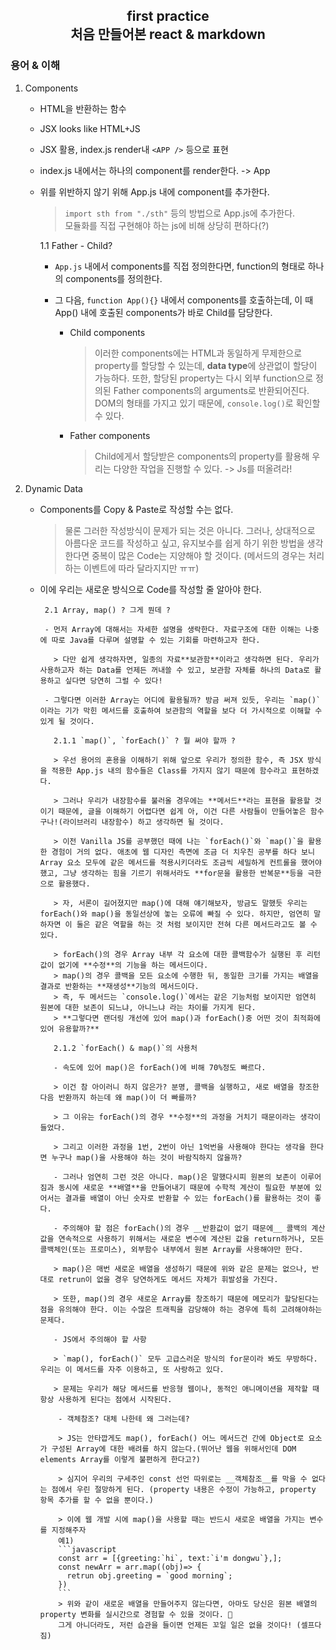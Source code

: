 <h2 align="center">first practice </br>
처음 만들어본 react & markdown</h2>
  
### 용어 & 이해

1.  Components

    - HTML을 반환하는 함수
    - JSX looks like HTML+JS
    - JSX 활용, index.js render내 `<APP />` 등으로 표현
    - index.js 내에서는 하나의 component를 render한다. -> App
    - 위를 위반하지 않기 위해 App.js 내에 component를 추가한다.

      > `import sth from "./sth"` 등의 방법으로 App.js에 추가한다.</br>모듈화를 직접 구현해야 하는 js에 비해 상당히 편하다(?)

      1.1 Father - Child?

      - `App.js` 내에서 components를 직접 정의한다면,
        function의 형태로 하나의 components를 정의한다.
      - 그 다음, `function App(){}` 내에서 components를 호출하는데,
        이 때 App() 내에 호출된 components가 바로 Child를 담당한다.

        - Child components

          > 이러한 components에는 HTML과 동일하게 무제한으로 property를 할당할 수 있는데, **data type**에 상관없이 할당이 가능하다.
          > 또한, 할당된 property는 다시 외부 function으로 정의된 Father components의 arguments로 반환되어진다.
          > DOM의 형태를 가지고 있기 때문에, `console.log()`로 확인할 수 있다.

        - Father components

          > Child에게서 할당받은 components의 property를 활용해 우리는 다양한 작업을 진행할 수 있다. -> Js를 떠올려라!

2.  Dynamic Data

    - Components를 Copy & Paste로 작성할 수는 없다.
      > 물론 그러한 작성방식이 문제가 되는 것은 아니다. 그러나, 상대적으로 아름다운 코드를 작성하고 싶고, 유지보수를 쉽게 하기 위한 방법을 생각한다면 중복이 많은 Code는 지양해야 할 것이다. (메서드의 경우는 처리하는 이벤트에 따라 달라지지만 ㅠㅠ)
    - 이에 우리는 새로운 방식으로 Code를 작성할 줄 알아야 한다.

           2.1 Array, map() ? 그게 뭔데 ?

           - 먼저 Array에 대해서는 자세한 설명을 생락한다. 자료구조에 대한 이해는 나중에 따로 Java를 다루며 설명할 수 있는 기회를 마련하고자 한다.

             > 다만 쉽게 생각하자면, 일종의 자료**보관함**이라고 생각하면 된다. 우리가 사용하고자 하는 Data를 언제든 꺼내쓸 수 있고, 보관함 자체를 하나의 Data로 활용하고 싶다면 당연히 그럴 수 있다!

           - 그렇다면 이러한 Array는 어디에 활용될까? 방금 써져 있듯, 우리는 `map()`이라는 기가 막힌 메서드를 호출하여 보관함의 역할을 보다 더 가시적으로 이해할 수 있게 될 것이다.

             2.1.1 `map()`, `forEach()` ? 뭘 써야 할까 ?

             > 우선 용어의 혼용을 이해하기 위해 앞으로 우리가 정의한 함수, 즉 JSX 방식을 적용한 App.js 내의 함수들은 Class를 가지지 않기 때문에 함수라고 표현하겠다.

             > 그러나 우리가 내장함수를 불러올 경우에는 **메서드**라는 표현을 활용할 것이기 때문에, 글을 이해하기 어렵다면 쉽게 아, 이건 다른 사람들이 만들어놓은 함수구나!(라이브러리 내장함수) 하고 생각하면 될 것이다.

             > 이전 Vanilla JS를 공부했던 때에 나는 `forEach()`와 `map()`을 활용한 경험이 거의 없다. 애초에 웹 디자인 측면에 조금 더 치우친 공부를 하다 보니 Array 요소 모두에 같은 메서드를 적용시키더라도 조금씩 세밀하게 컨트롤을 했어야 했고, 그냥 생각하는 힘을 기르기 위해서라도 **for문을 활용한 반복문**등을 극한으로 활용했다.

             > 자, 서론이 길어졌지만 map()에 대해 얘기해보자, 방금도 말했듯 우리는 forEach()와 map()을 동일선상에 놓는 오류에 빠질 수 있다. 하지만, 엄연히 말하자면 이 둘은 같은 역할을 하는 것 처럼 보이지만 전혀 다른 메서드라고도 볼 수 있다.

             > forEach()의 경우 Array 내부 각 요소에 대한 콜백함수가 실행된 후 리턴값이 없기에 **수정**의 기능을 하는 메서드이다.
             > map()의 경우 콜백을 모든 요소에 수행한 뒤, 동일한 크기를 가지는 배열을 결과로 반환하는 **재생성**기능의 메서드이다.
             > 즉, 두 메서드는 `console.log()`에서는 같은 기능처럼 보이지만 엄연히 원본에 대한 보존이 되느냐, 아니느냐 라는 차이를 가지게 된다.
             > **그렇다면 랜더링 개선에 있어 map()과 forEach()중 어떤 것이 최적화에 있어 유용할까?**

             2.1.2 `forEach() & map()`의 사용처

             - 속도에 있어 map()은 forEach()에 비해 70%정도 빠르다.

             > 이건 참 아이러니 하지 않은가? 분명, 콜백을 실행하고, 새로 배열을 창조한 다음 반환까지 하는데 왜 map()이 더 빠를까?

             > 그 이유는 forEach()의 경우 **수정**의 과정을 거치기 때문이라는 생각이 들었다.

             > 그리고 이러한 과정을 1번, 2번이 아닌 1억번을 사용해야 한다는 생각을 한다면 누구나 map()을 사용해야 하는 것이 바람직하지 않을까?

             - 그러나 엄연히 그런 것은 아니다. map()은 말했다시피 원본의 보존이 이루어짐과 동시에 새로운 **배열**을 만들어내기 때문에 수학적 계산이 필요한 부분에 있어서는 결과를 배열이 아닌 숫자로 반환할 수 있는 forEach()를 활용하는 것이 좋다.

             - 주의해야 할 점은 forEach()의 경우 __반환값이 없기 때문에__ 콜백의 계산값을 연속적으로 사용하기 위해서는 새로운 변수에 계산된 값을 return하거나, 모든 콜백체인(또는 프로미스), 외부함수 내부에서 원본 Array를 사용해야만 한다.

             > map()은 매번 새로운 배열을 생성하기 때문에 위와 같은 문제는 없으나, 반대로 retrun이 없을 경우 당연하게도 메서드 자체가 휘발성을 가진다.

             > 또한, map()의 경우 새로운 Array를 창조하기 때문에 메모리가 할당된다는 점을 유의해야 한다. 이는 수많은 트래픽을 감당해야 하는 경우에 특히 고려해야하는 문제다.

             - JS에서 주의해야 할 사항

             > `map(), forEach()` 모두 고급스러운 방식의 for문이라 봐도 무방하다. 우리는 이 메서드를 자주 이용하고, 또 사랑하고 있다.

             > 문제는 우리가 해당 메서드를 반응형 웹이나, 동적인 애니메이션을 제작할 때 항상 사용하게 된다는 점에서 시작된다.

              - 객체참조? 대체 나한테 왜 그러는데?

              > JS는 안타깝게도 map(), forEach() 어느 메서드건 간에 Object로 요소가 구성된 Array에 대한 배려를 하지 않는다.(뛰어난 웹을 위해서인데 DOM elements Array를 이렇게 불편하게 한다고?)

              > 심지어 우리의 구세주인 const 선언 따위로는 __객체참조__를 막을 수 없다는 점에서 우린 절망하게 된다. (property 내용은 수정이 가능하고, property 항목 추가를 할 수 없을 뿐이다.)

              > 이에 웹 개발 시에 map()을 사용할 때는 반드시 새로운 배열을 가지는 변수를 지정해주자
              예1)
              ```javascript
              const arr = [{greeting:`hi`, text:`i'm dongwu`},];
              const newArr = arr.map((obj)=> {
                retrun obj.greeting = `good morning`;
              })
              ```
              > 위와 같이 새로운 배열을 만들어주지 않는다면, 아마도 당신은 원본 배열의 property 변화를 실시간으로 경험할 수 있을 것이다. 🧔
              그게 아니더라도, 저런 습관을 들이면 언제든 꼬일 일은 없을 것이다! (셀프다짐)

      <!--
             | forEach()                     | map()                              |
             | ----------------------------- | ---------------------------------- |
             | Array 요소 인덱스로 호출      | Array 요소 인덱스로 호출           |
             | 해당 요소 콜백 적용           | 해당 요소 콜백 적용                |
             | 해당 요소 인덱스로 Array 호출 | 새로운 Array 내 동일 인덱스에 반환 |
             | Array 요소 콜백요소로 수정    | 배열 길이만큼 반복                 |
             | output = 수정된 요소의 값     | Array로 전체 결과를 반환           |
             | 배열 길이만큼 반복            |                                    |-->
